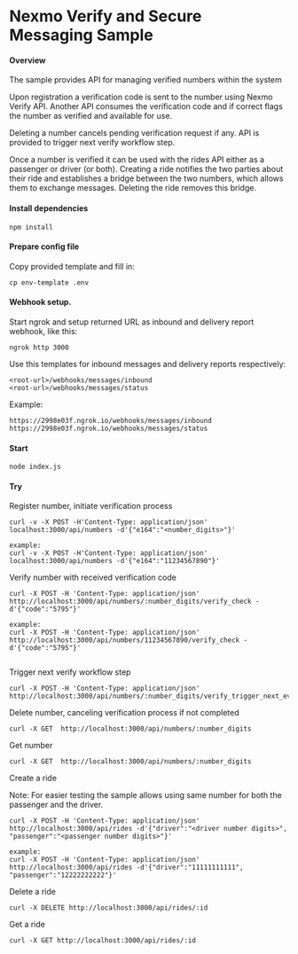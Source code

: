 # Nexmo Verify and Secure Messaging Sample

#### Overview

The sample provides API for managing verified numbers within the system

Upon registration a verification code is sent to the number using Nexmo Verify API. Another API consumes the verification
code and if correct flags the number as verified and available for use.

Deleting a number cancels pending verification request if any. API is provided to trigger next verify workflow step.

Once a number is verified it can be used with the rides API either as a passenger or driver (or both).
Creating a ride notifies the two parties about their ride and establishes a bridge between the two numbers, which allows
them to exchange messages. Deleting the ride removes this bridge.  

#### Install dependencies
```
npm install
```

#### Prepare config file
Copy provided template and fill in:
```
cp env-template .env
```

#### Webhook setup.

Start ngrok and setup returned URL as inbound and delivery report webhook, like this:
```
ngrok http 3000 
```

Use this templates for inbound messages and delivery reports respectively:

```
<root-url>/webhooks/messages/inbound
<root-url>/webhooks/messages/status
```

Example:
```
https://2998e03f.ngrok.io/webhooks/messages/inbound
https://2998e03f.ngrok.io/webhooks/messages/status
```

#### Start

```
node index.js
```

#### Try

Register number, initiate verification process

```
curl -v -X POST -H'Content-Type: application/json' localhost:3000/api/numbers -d'{"e164":"<number_digits>"}'

example:
curl -v -X POST -H'Content-Type: application/json' localhost:3000/api/numbers -d'{"e164":"11234567890"}'

```

Verify number with received verification code

```
curl -X POST -H 'Content-Type: application/json' http://localhost:3000/api/numbers/:number_digits/verify_check -d'{"code":"5795"}'

example:
curl -X POST -H 'Content-Type: application/json' http://localhost:3000/api/numbers/11234567890/verify_check -d'{"code":"5795"}'


```

Trigger next verify workflow step 

```
curl -X POST -H 'Content-Type: application/json' http://localhost:3000/api/numbers/:number_digits/verify_trigger_next_event

```

Delete number, canceling verification process if not completed 

```
curl -X GET  http://localhost:3000/api/numbers/:number_digits
```

Get number

```
curl -X GET  http://localhost:3000/api/numbers/:number_digits
```

Create a ride

Note:
For easier testing the sample allows using same number for both the passenger and the driver.

```
curl -X POST -H 'Content-Type: application/json' http://localhost:3000/api/rides -d'{"driver":"<driver number digits>", "passenger":"<passenger number digits>"}'

example:
curl -X POST -H 'Content-Type: application/json' http://localhost:3000/api/rides -d'{"driver":"11111111111", "passenger":"12222222222"}'

```

Delete a ride

```
curl -X DELETE http://localhost:3000/api/rides/:id
```

Get a ride

```
curl -X GET http://localhost:3000/api/rides/:id
```
